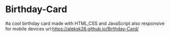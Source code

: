 # Birthday-Card
#a cool birthday card made with HTML,CSS and JavaScript also responsive for mobile devices
url:https://aleksk26.github.io/Birthday-Card/
